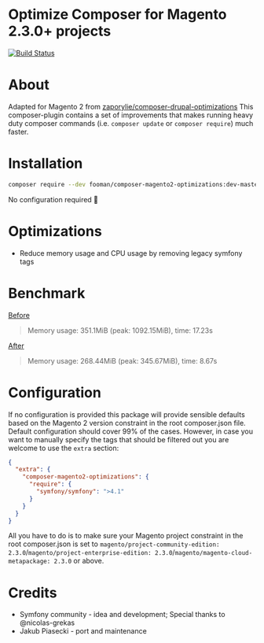 Optimize Composer for Magento 2.3.0+ projects
====
[![Build Status](https://travis-ci.org/fooman/composer-magento2-optimizations.svg?branch=master)](https://travis-ci.org/fooman/composer-magento2-optimizations)

# About
Adapted for Magento 2 from [zaporylie/composer-drupal-optimizations](https://github.com/zaporylie/composer-drupal-optimizations)
This composer-plugin contains a set of improvements that makes running heavy duty composer commands (i.e. `composer update` or `composer require`) much faster.

# Installation

```bash
composer require --dev fooman/composer-magento2-optimizations:dev-master
```

No configuration required 🎊

# Optimizations

- Reduce memory usage and CPU usage by removing legacy symfony tags

# Benchmark

[Before](https://travis-ci.org/fooman/composer-magento2-optimizations/jobs/544611808#L1190)
> Memory usage: 351.1MiB (peak: 1092.15MiB), time: 17.23s

[After](https://travis-ci.org/fooman/composer-magento2-optimizations/jobs/544611808#L1210)
> Memory usage: 268.44MiB (peak: 345.67MiB), time: 8.67s

# Configuration

If no configuration is provided this package will provide sensible defaults based on the Magento 2 version constraint in the root composer.json
file. Default configuration should cover 99% of the cases. However, in case you want to manually specify the tags
that should be filtered out you are welcome to use the `extra` section:

```json
{
  "extra": {
    "composer-magento2-optimizations": {
      "require": {
        "symfony/symfony": ">4.1"
      }
    }
  }
}
```

All you have to do is to make sure your Magento project constraint in the root composer.json is set to `magento/project-community-edition: 2.3.0`/`magento/project-enterprise-edition: 2.3.0`/`magento/magento-cloud-metapackage: 2.3.0` or above.

# Credits

- Symfony community - idea and development; Special thanks to @nicolas-grekas
- Jakub Piasecki - port and maintenance

